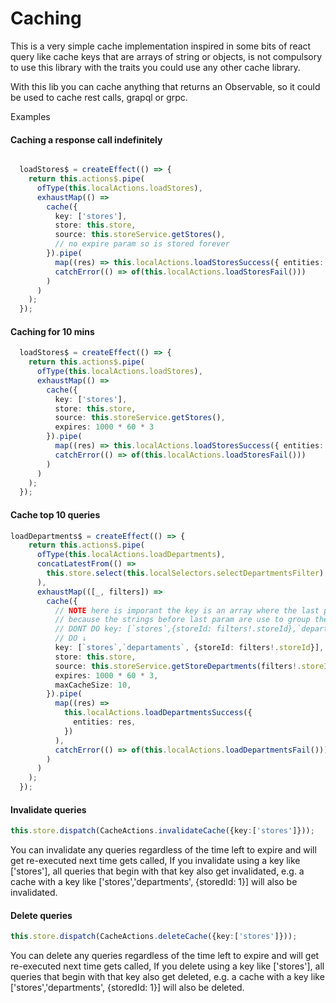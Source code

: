# Caching

This is a very simple cache implementation inspired in some bits of react query like cache keys that are arrays of string or objects,
is not compulsory to use this library with the traits you could use any other cache library.

With this lib you can cache anything that returns an Observable, so it could be used to cache rest calls, grapql or grpc.

Examples 

#### Caching a response call indefinitely

```typescript

  loadStores$ = createEffect(() => {
    return this.actions$.pipe(
      ofType(this.localActions.loadStores),
      exhaustMap(() =>
        cache({
          key: ['stores'],
          store: this.store,
          source: this.storeService.getStores(),
          // no expire param so is stored forever
        }).pipe(
          map((res) => this.localActions.loadStoresSuccess({ entities: res })),
          catchError(() => of(this.localActions.loadStoresFail()))
        )
      )
    );
  });

```

#### Caching for 10 mins

```typescript
  loadStores$ = createEffect(() => {
    return this.actions$.pipe(
      ofType(this.localActions.loadStores),
      exhaustMap(() =>
        cache({
          key: ['stores'],
          store: this.store,
          source: this.storeService.getStores(),
          expires: 1000 * 60 * 3
        }).pipe(
          map((res) => this.localActions.loadStoresSuccess({ entities: res })),
          catchError(() => of(this.localActions.loadStoresFail()))
        )
      )
    );
  });
```

#### Cache top 10 queries 
```typescript
loadDepartments$ = createEffect(() => {
    return this.actions$.pipe(
      ofType(this.localActions.loadDepartments),
      concatLatestFrom(() =>
        this.store.select(this.localSelectors.selectDepartmentsFilter)
      ),
      exhaustMap(([_, filters]) =>
        cache({
          // NOTE here is imporant the key is an array where the last param is used to store the querie params
          // because the strings before last param are use to group the queries
          // DONT DO key: [`stores`,{storeId: filters!.storeId},`departaments`], 
          // DO ↓
          key: [`stores`,`departaments`, {storeId: filters!.storeId}],
          store: this.store,
          source: this.storeService.getStoreDepartments(filters!.storeId),
          expires: 1000 * 60 * 3,
          maxCacheSize: 10,
        }).pipe(
          map((res) =>
            this.localActions.loadDepartmentsSuccess({
              entities: res,
            })
          ),
          catchError(() => of(this.localActions.loadDepartmentsFail()))
        )
      )
    );
  });
```

#### Invalidate queries

```typescript
this.store.dispatch(CacheActions.invalidateCache({key:['stores']}));
```
You can invalidate any queries regardless of the time left to expire and will get re-executed next time gets called,
If you invalidate using a key like ['stores'], all queries that begin with that key also get invalidated, e.g. a cache with a key like ['stores','departments', {storedId: 1}] will also be invalidated.

#### Delete queries

```typescript
this.store.dispatch(CacheActions.deleteCache({key:['stores']}));
```
You can delete any queries regardless of the time left to expire and will get re-executed next time gets called,
If you delete using a key like ['stores'], all queries that begin with that key also get deleted, e.g. a cache with a key like ['stores','departments', {storedId: 1}] will also be deleted.
